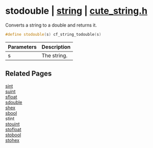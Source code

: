 # stodouble | [string](https://github.com/RandyGaul/cute_framework/blob/master/docs/string/README.md) | [cute_string.h](https://github.com/RandyGaul/cute_framework/blob/master/include/cute_string.h)

Converts a string to a double and returns it.

```cpp
#define stodouble(s) cf_string_todouble(s)
```

Parameters | Description
--- | ---
s | The string.

## Related Pages

[sint](https://github.com/RandyGaul/cute_framework/blob/master/docs/string/sint.md)  
[suint](https://github.com/RandyGaul/cute_framework/blob/master/docs/string/suint.md)  
[sfloat](https://github.com/RandyGaul/cute_framework/blob/master/docs/string/sfloat.md)  
[sdouble](https://github.com/RandyGaul/cute_framework/blob/master/docs/string/sdouble.md)  
[shex](https://github.com/RandyGaul/cute_framework/blob/master/docs/string/shex.md)  
[sbool](https://github.com/RandyGaul/cute_framework/blob/master/docs/string/sbool.md)  
stint  
[stouint](https://github.com/RandyGaul/cute_framework/blob/master/docs/string/stouint.md)  
[stofloat](https://github.com/RandyGaul/cute_framework/blob/master/docs/string/stofloat.md)  
[stobool](https://github.com/RandyGaul/cute_framework/blob/master/docs/string/stobool.md)  
[stohex](https://github.com/RandyGaul/cute_framework/blob/master/docs/string/stohex.md)  
